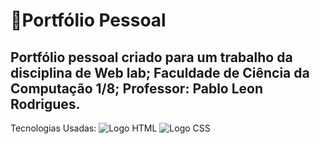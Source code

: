 # 🚀Portfólio Pessoal 

## Portfólio pessoal criado para um trabalho da disciplina de Web lab; Faculdade de Ciência da Computação 1/8;  Professor: Pablo Leon Rodrigues.

Tecnologias Usadas:
![Logo HTML](https://www.google.com/url?sa=i&url=https%3A%2F%2Flogospng.org%2Flogo-html-5%2F&psig=AOvVaw2I7nTGDchSXQjKRFQ7BGs7&ust=1746917378744000&source=images&cd=vfe&opi=89978449&ved=0CBQQjRxqFwoTCLDvk8S8l40DFQAAAAAdAAAAABAE)
![Logo CSS](https://www.google.com/url?sa=i&url=https%3A%2F%2Flogospng.org%2Flogo-css-3%2F&psig=AOvVaw1gzUP2-cPgtL0n-ZT6yPPN&ust=1746917384971000&source=images&cd=vfe&opi=89978449&ved=0CBQQjRxqFwoTCJD3zda8l40DFQAAAAAdAAAAABAE)
